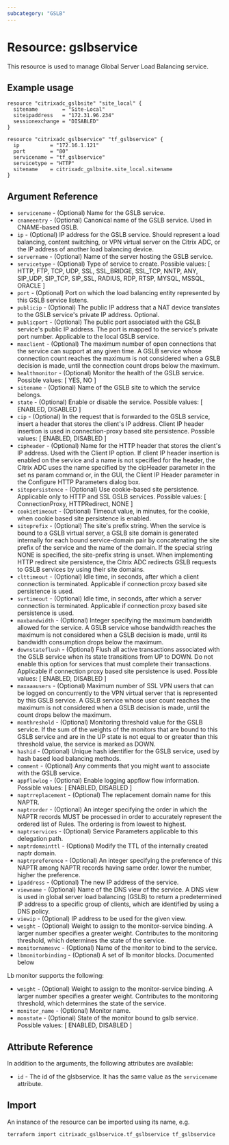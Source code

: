 ```yaml
---
subcategory: "GSLB"
---
```


# Resource: gslbservice

This resource is used to manage Global Server Load Balancing service.


## Example usage

```hcl
resource "citrixadc_gslbsite" "site_local" {
  sitename        = "Site-Local"
  siteipaddress   = "172.31.96.234"
  sessionexchange = "DISABLED"
}

resource "citrixadc_gslbservice" "tf_gslbservice" {
  ip          = "172.16.1.121"
  port        = "80"
  servicename = "tf_gslbservice"
  servicetype = "HTTP"
  sitename    = citrixadc_gslbsite.site_local.sitename
}
```


## Argument Reference

* `servicename` - (Optional) Name for the GSLB service.
* `cnameentry` - (Optional) Canonical name of the GSLB service. Used in CNAME-based GSLB.
* `ip` - (Optional) IP address for the GSLB service. Should represent a load balancing, content switching, or VPN virtual server on the Citrix ADC, or the IP address of another load balancing device.
* `servername` - (Optional) Name of the server hosting the GSLB service.
* `servicetype` - (Optional) Type of service to create. Possible values: [ HTTP, FTP, TCP, UDP, SSL, SSL\_BRIDGE, SSL\_TCP, NNTP, ANY, SIP\_UDP, SIP\_TCP, SIP\_SSL, RADIUS, RDP, RTSP, MYSQL, MSSQL, ORACLE ]
* `port` - (Optional) Port on which the load balancing entity represented by this GSLB service listens.
* `publicip` - (Optional) The public IP address that a NAT device translates to the GSLB service's private IP address. Optional.
* `publicport` - (Optional) The public port associated with the GSLB service's public IP address. The port is mapped to the service's private port number. Applicable to the local GSLB service.
* `maxclient` - (Optional) The maximum number of open connections that the service can support at any given time. A GSLB service whose connection count reaches the maximum is not considered when a GSLB decision is made, until the connection count drops below the maximum.
* `healthmonitor` - (Optional) Monitor the health of the GSLB service. Possible values: [ YES, NO ]
* `sitename` - (Optional) Name of the GSLB site to which the service belongs.
* `state` - (Optional) Enable or disable the service. Possible values: [ ENABLED, DISABLED ]
* `cip` - (Optional) In the request that is forwarded to the GSLB service, insert a header that stores the client's IP address. Client IP header insertion is used in connection-proxy based site persistence. Possible values: [ ENABLED, DISABLED ]
* `cipheader` - (Optional) Name for the HTTP header that stores the client's IP address. Used with the Client IP option. If client IP header insertion is enabled on the service and a name is not specified for the header, the Citrix ADC uses the name specified by the cipHeader parameter in the set ns param command or, in the GUI, the Client IP Header parameter in the Configure HTTP Parameters dialog box.
* `sitepersistence` - (Optional) Use cookie-based site persistence. Applicable only to HTTP and SSL GSLB services. Possible values: [ ConnectionProxy, HTTPRedirect, NONE ]
* `cookietimeout` - (Optional) Timeout value, in minutes, for the cookie, when cookie based site persistence is enabled.
* `siteprefix` - (Optional) The site's prefix string. When the service is bound to a GSLB virtual server, a GSLB site domain is generated internally for each bound service-domain pair by concatenating the site prefix of the service and the name of the domain. If the special string NONE is specified, the site-prefix string is unset. When implementing HTTP redirect site persistence, the Citrix ADC redirects GSLB requests to GSLB services by using their site domains.
* `clttimeout` - (Optional) Idle time, in seconds, after which a client connection is terminated. Applicable if connection proxy based site persistence is used.
* `svrtimeout` - (Optional) Idle time, in seconds, after which a server connection is terminated. Applicable if connection proxy based site persistence is used.
* `maxbandwidth` - (Optional) Integer specifying the maximum bandwidth allowed for the service. A GSLB service whose bandwidth reaches the maximum is not considered when a GSLB decision is made, until its bandwidth consumption drops below the maximum.
* `downstateflush` - (Optional) Flush all active transactions associated with the GSLB service when its state transitions from UP to DOWN. Do not enable this option for services that must complete their transactions. Applicable if connection proxy based site persistence is used. Possible values: [ ENABLED, DISABLED ]
* `maxaaausers` - (Optional) Maximum number of SSL VPN users that can be logged on concurrently to the VPN virtual server that is represented by this GSLB service. A GSLB service whose user count reaches the maximum is not considered when a GSLB decision is made, until the count drops below the maximum.
* `monthreshold` - (Optional) Monitoring threshold value for the GSLB service. If the sum of the weights of the monitors that are bound to this GSLB service and are in the UP state is not equal to or greater than this threshold value, the service is marked as DOWN.
* `hashid` - (Optional) Unique hash identifier for the GSLB service, used by hash based load balancing methods.
* `comment` - (Optional) Any comments that you might want to associate with the GSLB service.
* `appflowlog` - (Optional) Enable logging appflow flow information. Possible values: [ ENABLED, DISABLED ]
* `naptrreplacement` - (Optional) The replacement domain name for this NAPTR.
* `naptrorder` - (Optional) An integer specifying the order in which the NAPTR records MUST be processed in order to accurately represent the ordered list of Rules. The ordering is from lowest to highest.
* `naptrservices` - (Optional) Service Parameters applicable to this delegation path.
* `naptrdomainttl` - (Optional) Modify the TTL of the internally created naptr domain.
* `naptrpreference` - (Optional) An integer specifying the preference of this NAPTR among NAPTR records having same order. lower the number, higher the preference.
* `ipaddress` - (Optional) The new IP address of the service.
* `viewname` - (Optional) Name of the DNS view of the service. A DNS view is used in global server load balancing (GSLB) to return a predetermined IP address to a specific group of clients, which are identified by using a DNS policy.
* `viewip` - (Optional) IP address to be used for the given view.
* `weight` - (Optional) Weight to assign to the monitor-service binding. A larger number specifies a greater weight. Contributes to the monitoring threshold, which determines the state of the service.
* `monitornamesvc` - (Optional) Name of the monitor to bind to the service.
* `lbmonitorbinding` - (Optional) A set of lb monitor blocks. Documented below


Lb monitor supports the following:

* `weight` - (Optional) Weight to assign to the monitor-service binding. A larger number specifies a greater weight. Contributes to the monitoring threshold, which determines the state of the service.
* `monitor_name` - (Optional) Monitor name.
* `monstate` - (Optional) State of the monitor bound to gslb service. Possible values: [ ENABLED, DISABLED ]


## Attribute Reference

In addition to the arguments, the following attributes are available:

* `id` - The id of the glsbservice. It has the same value as the `servicename` attribute.


## Import

An instance of the resource can be imported using its name, e.g.

```shell
terraform import citrixadc_gslbservice.tf_gslbservice tf_gslbservice
```
